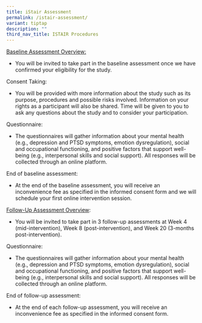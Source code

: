 ```yaml
---
title: iStair Assessment
permalink: /istair-assessment/
variant: tiptap
description: ""
third_nav_title: ISTAIR Procedures
---
```

<p><u>Baseline Assessment Overview:</u>
</p>
<ul data-tight="true" class="tight">
<li>
<p>You will be invited to take part in the baseline assessment once we have
confirmed your eligibility for the study.</p>
</li>
</ul>
<p>Consent Taking:</p>
<ul data-tight="true" class="tight">
<li>
<p>You will be provided with more information about the study such as its
purpose, procedures and possible risks involved. Information on your rights
as a participant will also be shared. Time will be given to you to ask
any questions about the study and to consider your participation.</p>
</li>
</ul>
<p>Questionnaire:</p>
<ul data-tight="true" class="tight">
<li>
<p>The questionnaires will gather information about your mental health (e.g.,
depression and PTSD symptoms, emotion dysregulation), social and occupational
functioning, and positive factors that support well-being (e.g., interpersonal
skills and social support). All responses will be collected through an
online platform.</p>
</li>
</ul>
<p>End of baseline assessment:</p>
<ul data-tight="true" class="tight">
<li>
<p>At the end of the baseline assessment, you will receive an inconvenience
fee as specified in the informed consent form and we will schedule your
first online intervention session.</p>
</li>
</ul>
<p><u>Follow-Up Assessment Overview</u>:</p>
<ul data-tight="true" class="tight">
<li>
<p>You will be invited to take part in 3 follow-up assessments at Week 4
(mid-intervention), Week 8 (post-intervention), and Week 20 (3-months post-intervention).</p>
</li>
</ul>
<p>Questionnaire:</p>
<ul data-tight="true" class="tight">
<li>
<p>The questionnaires will gather information about your mental health (e.g.,
depression and PTSD symptoms, emotion dysregulation), social and occupational
functioning, and positive factors that support well-being (e.g., interpersonal
skills and social support). All responses will be collected through an
online platform.</p>
</li>
</ul>
<p>End of follow-up assessment:</p>
<ul data-tight="true" class="tight">
<li>
<p>At the end of each follow-up assessment, you will receive an inconvenience
fee as specified in the informed consent form.</p>
</li>
</ul>
<p></p>